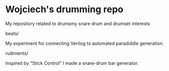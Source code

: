 # Wojciech's drumming repo

My repository related to drumsmy snare drum and drumset interests

beats/

My experiment for connecting Verilog to automated paradiddle generation.

rudiments/

Inspired by "Stick Control" I made a snare-drum bar generator.

